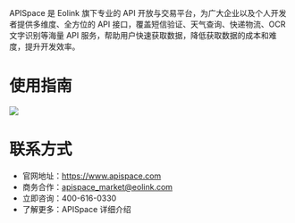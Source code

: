 APISpace 是 Eolink 旗下专业的 API 开放与交易平台，为广大企业以及个人开发者提供多维度、全方位的 API 接口，覆盖短信验证、天气查询、快递物流、OCR 文字识别等海量 API 服务，帮助用户快速获取数据，降低获取数据的成本和难度，提升开发效率。

# 使用指南

![](https://raw.githubusercontent.com/eolinker/eoapi-extensions/main/packages/feature/sidebarView/apispace/assets/guide.png)

# 联系方式

- 官网地址：https://www.apispace.com
- 商务合作：apispace_market@eolink.com
- 立即咨询：400-616-0330
- 了解更多：APISpace 详细介绍
